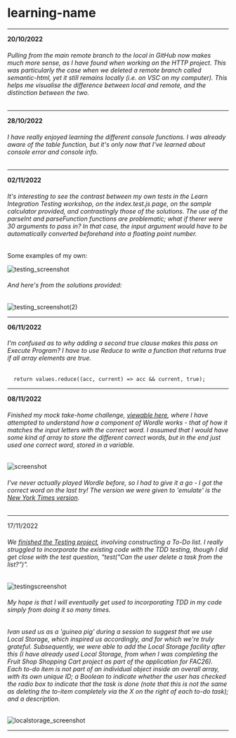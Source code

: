 # learning-name

---

**20/10/2022**
###### Pulling from the main remote branch to the local in GitHub now makes much more sense, as I have found when working on the HTTP project. This was particularly the case when we deleted a remote branch called semantic-html, yet it still remains locally (i.e. on VSC on my computer). This helps me visualise the difference between local and remote, and the distinction between the two.

---

**28/10/2022**
###### I have really enjoyed learning the different console functions. I was already aware of the table function, but it's only now that I've learned about console error and console info. 

---

**02/11/2022**
###### It's interesting to see the contrast between my own tests in the Learn Integration Testing workshop, on the index.test.js page, on the sample calculator provided, and contrastingly those of the solutions. The use of the parseInt and parseFunction functions are problematic; what if therer were 30 arguments to pass in? In that case, the input argument would have to be automatically converted beforehand into a floating point number. 
Some examples of my own:

![testing_screenshot](https://user-images.githubusercontent.com/52511353/199527071-63878c82-4017-4ac4-a3cb-c30ed7dff14a.png)

###### And here's from the solutions provided:

![testing_screenshot(2)](https://user-images.githubusercontent.com/52511353/199529746-ac00cd21-0fbb-4856-bee4-77dce8dab309.png)

---

**06/11/2022**
###### I'm confused as to why adding a second true clause makes this pass on Execute Program? I have to use Reduce to write a function that returns true if all array elements are true.
```function allTrue(values) {
  return values.reduce((acc, current) => acc && current, true);
  ```

---

**08/11/2022**
###### Finished my mock take-home challenge, [viewable here](https://github.com/DominicSimpson/wordletest), where I have attempted to understand how a component of Wordle works - that of how it matches the input letters with the correct word. I assumed that I would have some kind of array to store the different correct words, but in the end just used one correct word, stored in a variable.

![screenshot](https://user-images.githubusercontent.com/52511353/202900378-cce2f2c3-7064-4b4d-8245-a2bbcaf748b8.png)

###### I've never actually played Wordle before, so I had to give it a go - I got the correct word on the last try! The version we were given to 'emulate' is the [New York Times version](https://www.nytimes.com/games/wordle/index.html).

---

17/11/2022

###### We [finished the Testing project](https://github.com/fac26/todo-derek-dominicS-georgia), involving constructing a To-Do list. I really struggled to incorporate the existing code with the TDD testing, though I did get close with the test question, "test("Can the user delete a task from the list?")". 

![testingscreenshot](https://user-images.githubusercontent.com/52511353/202847013-70ffaca1-f3f2-48dc-8c99-dfd5e7d42b20.png)

###### My hope is that I will eventually get used to incorporating TDD in my code simply from doing it so many times. 

###### Ivan used us as a 'guinea pig' during a session to suggest that we use Local Storage, which inspired us accordingly, and for which we're truly grateful. Subsequently, we were able to add the Local Storage facility after this (I have already used Local Storage, from when I was completing the Fruit Shop Shopping Cart project as part of the application for FAC26). Each to-do item is not part of an individual object inside an overall array, with its own unique ID; a Boolean to indicate whether the user has checked the radio box to indicate that the task is done (note that this is not the same as deleting the to-item completely via the X on the right of each to-do task); and a description.

![localstorage_screenshot](https://user-images.githubusercontent.com/52511353/202847365-9fb08f95-1a5d-4c19-b572-cfcf595c4fe2.png)

---
